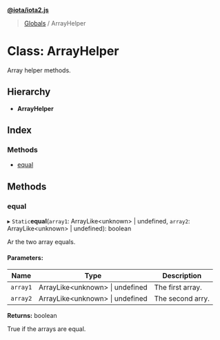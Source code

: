 **[@iota/iota2.js](../README.md)**

> [Globals](../README.md) / ArrayHelper

# Class: ArrayHelper

Array helper methods.

## Hierarchy

* **ArrayHelper**

## Index

### Methods

* [equal](arrayhelper.md#equal)

## Methods

### equal

▸ `Static`**equal**(`array1`: ArrayLike\<unknown> \| undefined, `array2`: ArrayLike\<unknown> \| undefined): boolean

Ar the two array equals.

#### Parameters:

Name | Type | Description |
------ | ------ | ------ |
`array1` | ArrayLike\<unknown> \| undefined | The first array. |
`array2` | ArrayLike\<unknown> \| undefined | The second arry. |

**Returns:** boolean

True if the arrays are equal.
